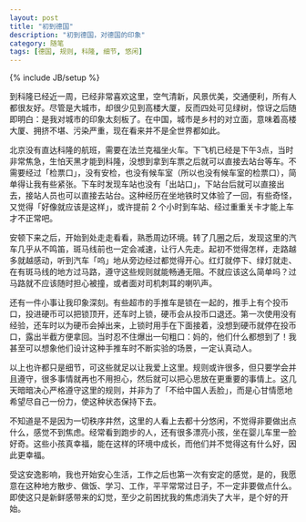 ```yaml
---
layout: post
title: "初到德国"
description: "初到德国，对德国的印象"
category: 随笔
tags: [德国, 规则, 科隆, 细节, 悠闲]
---
```

{% include JB/setup %}

到科隆已经近一周，已经非常喜欢这里，空气清新，风景优美，交通便利，所有人都很友好。尽管是大城市，却很少见到高楼大厦，反而四处可见绿树，惊讶之后随即明白：是我对城市的印象太刻板了。在中国，城市是乡村的对立面，意味着高楼大厦、拥挤不堪、污染严重，现在看来并不是全世界都如此。

北京没有直达科隆的航班，需要在法兰克福坐火车。下飞机已经是下午3点，当时非常焦急，生怕天黑才能到科隆，没想到拿到车票之后就可以直接去站台等车。不需要经过「检票口」，没有安检，也没有候车室（所以也没有候车室的检票口），简单得让我有些紧张。下车时发现车站也没有「出站口」，下站台后就可以直接出去，接站人员也可以直接去站台。这种经历在坐地铁时又体验了一回，有些奇怪，又觉得「好像就应该是这样」，或许提前 2 个小时到车站、经过重重关卡才能上车才不正常吧。

安顿下来之后，开始到处走走看看，熟悉周边环境。转了几圈之后，发现这里的汽车几乎从不鸣笛，斑马线前也一定会减速，让行人先走。起初不觉得怎样，走路越多就越感动，听到汽车「呜」地从旁边经过都觉得开心。红灯就停下、绿灯就走、在有斑马线的地方过马路，遵守这些规则就能畅通无阻。不就应该这么简单吗？过马路就不应该随时担心被撞，或者面对司机刺耳的喇叭声。

还有一件小事让我印象深刻。有些超市的手推车是锁在一起的，推手上有个投币口，投进硬币可以把锁顶开，还车时上锁，硬币会从投币口退还。第一次使用没有经验，还车时以为硬币会掉出来，上锁时用手在下面接着，没想到硬币就停在投币口，露出半截方便拿回。当时忍不住爆出一句粗口：妈的，他们什么都想到了！我甚至可以想象他们设计这种手推车时不断实验的场景，一定认真动人。

以上也许都只是细节，可这些就足以让我爱上这里。规则或许很多，但只要学会并且遵守，很多事情就再也不用担心，然后就可以把心思放在更重要的事情上。这几天暗暗决心严格遵守这里的规则，并非为了「不给中国人丢脸」，而是心甘情愿地希望尽自己一份力，使这种状态保持下去。

不知道是不是因为一切秩序井然，这里的人看上去都十分悠闲，不觉得非要做出点什么，感觉不到焦虑。经常看到跑步的人，还有很多漂亮小孩，坐在婴儿车里一脸好奇。这些小孩真幸福，能在这样的环境中成长，而他们并不觉得这有什么好，因此更幸福。

受这安逸影响，我也开始安心生活，工作之后也第一次有安定的感觉，是的，我愿意在这种地方散步、做饭、学习、工作，平平常常过日子，不一定非要做点什么。即使这只是新鲜感带来的幻觉，至少之前困扰我的焦虑消失了大半，是个好的开始。
